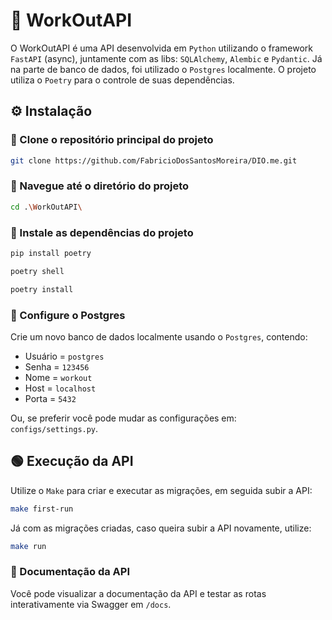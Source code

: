 # 🥇 WorkOutAPI

O WorkOutAPI é uma API desenvolvida em `Python` utilizando o framework `FastAPI` (async), juntamente com as libs: `SQLAlchemy`, `Alembic` e `Pydantic`. Já na parte de banco de dados, foi utilizado o `Postgres` localmente. O projeto utiliza o `Poetry` para o controle de suas dependências.


## ⚙ Instalação

### 🔹 Clone o repositório principal do projeto

```bash
git clone https://github.com/FabricioDosSantosMoreira/DIO.me.git
```

### 🔹 Navegue até o diretório do projeto

```bash
cd .\WorkOutAPI\
```

### 🔹 Instale as dependências do projeto

```bash
pip install poetry 
```
```bash
poetry shell
```
```bash
poetry install
```

### 🔹 Configure o Postgres

Crie um novo banco de dados localmente usando o `Postgres`, contendo:
- Usuário = `postgres`
- Senha = `123456`
- Nome = `workout`
- Host = `localhost`
- Porta = `5432`

Ou, se preferir você pode mudar as configurações em: `configs/settings.py`.


## 🟢 Execução da API
 
Utilize o `Make` para criar e executar as migrações, em seguida subir a API:
```bash
make first-run
```
Já com as migrações criadas, caso queira subir a API novamente, utilize:
```bash
make run
```

### 🔹 Documentação da API
Você pode visualizar a documentação da API e testar as rotas interativamente via Swagger em `/docs`.
